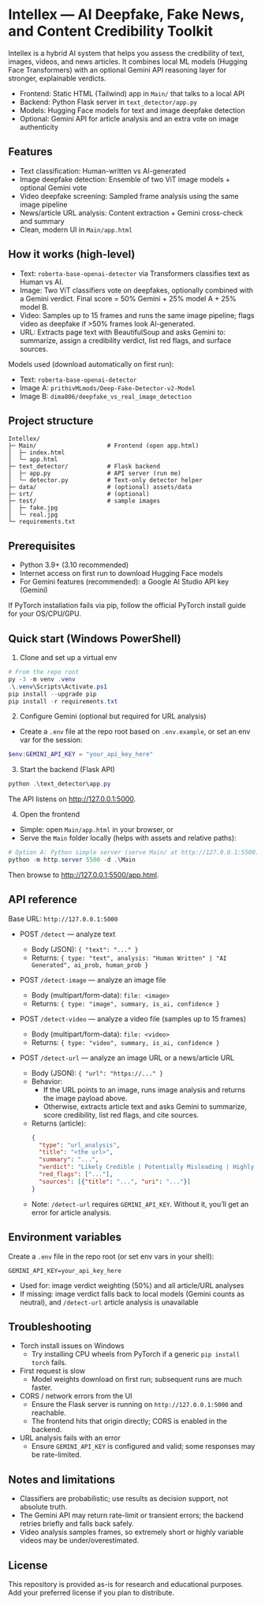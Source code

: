 # Intellex — AI Deepfake, Fake News, and Content Credibility Toolkit

Intellex is a hybrid AI system that helps you assess the credibility of text, images, videos, and news articles. It combines local ML models (Hugging Face Transformers) with an optional Gemini API reasoning layer for stronger, explainable verdicts.

- Frontend: Static HTML (Tailwind) app in `Main/` that talks to a local API
- Backend: Python Flask server in `text_detector/app.py`
- Models: Hugging Face models for text and image deepfake detection
- Optional: Gemini API for article analysis and an extra vote on image authenticity

## Features

- Text classification: Human-written vs AI-generated
- Image deepfake detection: Ensemble of two ViT image models + optional Gemini vote
- Video deepfake screening: Sampled frame analysis using the same image pipeline
- News/article URL analysis: Content extraction + Gemini cross-check and summary
- Clean, modern UI in `Main/app.html`

## How it works (high‑level)

- Text: `roberta-base-openai-detector` via Transformers classifies text as Human vs AI.
- Image: Two ViT classifiers vote on deepfakes, optionally combined with a Gemini verdict. Final score = 50% Gemini + 25% model A + 25% model B.
- Video: Samples up to 15 frames and runs the same image pipeline; flags video as deepfake if >50% frames look AI-generated.
- URL: Extracts page text with BeautifulSoup and asks Gemini to: summarize, assign a credibility verdict, list red flags, and surface sources.

Models used (download automatically on first run):
- Text: `roberta-base-openai-detector`
- Image A: `prithivMLmods/Deep-Fake-Detector-v2-Model`
- Image B: `dima806/deepfake_vs_real_image_detection`

## Project structure

```
Intellex/
├─ Main/                    # Frontend (open app.html)
│  ├─ index.html
│  └─ app.html
├─ text_detector/           # Flask backend
│  ├─ app.py                # API server (run me)
│  └─ detector.py           # Text-only detector helper
├─ data/                    # (optional) assets/data
├─ srt/                     # (optional)
├─ test/                    # sample images
│  ├─ fake.jpg
│  └─ real.jpg
└─ requirements.txt
```

## Prerequisites

- Python 3.9+ (3.10 recommended)
- Internet access on first run to download Hugging Face models
- For Gemini features (recommended): a Google AI Studio API key (Gemini)

If PyTorch installation fails via pip, follow the official PyTorch install guide for your OS/CPU/GPU.

## Quick start (Windows PowerShell)

1) Clone and set up a virtual env

```powershell
# From the repo root
py -3 -m venv .venv
.\.venv\Scripts\Activate.ps1
pip install --upgrade pip
pip install -r requirements.txt
```

2) Configure Gemini (optional but required for URL analysis)

- Create a `.env` file at the repo root based on `.env.example`, or set an env var for the session:

```powershell
$env:GEMINI_API_KEY = "your_api_key_here"
```

3) Start the backend (Flask API)

```powershell
python .\text_detector\app.py
```

The API listens on http://127.0.0.1:5000.

4) Open the frontend

- Simple: open `Main/app.html` in your browser, or
- Serve the `Main` folder locally (helps with assets and relative paths):

```powershell
# Option A: Python simple server (serve Main/ at http://127.0.0.1:5500)
python -m http.server 5500 -d .\Main
```

Then browse to http://127.0.0.1:5500/app.html.

## API reference

Base URL: `http://127.0.0.1:5000`

- POST `/detect` — analyze text
  - Body (JSON): `{ "text": "..." }`
  - Returns: `{ type: "text", analysis: "Human Written" | "AI Generated", ai_prob, human_prob }`

- POST `/detect-image` — analyze an image file
  - Body (multipart/form-data): `file: <image>`
  - Returns: `{ type: "image", summary, is_ai, confidence }`

- POST `/detect-video` — analyze a video file (samples up to 15 frames)
  - Body (multipart/form-data): `file: <video>`
  - Returns: `{ type: "video", summary, is_ai, confidence }`

- POST `/detect-url` — analyze an image URL or a news/article URL
  - Body (JSON): `{ "url": "https://..." }`
  - Behavior:
    - If the URL points to an image, runs image analysis and returns the image payload above.
    - Otherwise, extracts article text and asks Gemini to summarize, score credibility, list red flags, and cite sources.
  - Returns (article):
    ```json
    {
      "type": "url_analysis",
      "title": "<the url>",
      "summary": "...",
      "verdict": "Likely Credible | Potentially Misleading | Highly Suspect",
      "red_flags": ["..."],
      "sources": [{"title": "...", "uri": "..."}]
    }
    ```
  - Note: `/detect-url` requires `GEMINI_API_KEY`. Without it, you’ll get an error for article analysis.

## Environment variables

Create a `.env` file in the repo root (or set env vars in your shell):

```
GEMINI_API_KEY=your_api_key_here
```

- Used for: image verdict weighting (50%) and all article/URL analyses
- If missing: image verdict falls back to local models (Gemini counts as neutral), and `/detect-url` article analysis is unavailable

## Troubleshooting

- Torch install issues on Windows
  - Try installing CPU wheels from PyTorch if a generic `pip install torch` fails.
- First request is slow
  - Model weights download on first run; subsequent runs are much faster.
- CORS / network errors from the UI
  - Ensure the Flask server is running on `http://127.0.0.1:5000` and reachable.
  - The frontend hits that origin directly; CORS is enabled in the backend.
- URL analysis fails with an error
  - Ensure `GEMINI_API_KEY` is configured and valid; some responses may be rate-limited.

## Notes and limitations

- Classifiers are probabilistic; use results as decision support, not absolute truth.
- The Gemini API may return rate-limit or transient errors; the backend retries briefly and falls back safely.
- Video analysis samples frames, so extremely short or highly variable videos may be under/overestimated.

## License

This repository is provided as-is for research and educational purposes. Add your preferred license if you plan to distribute.
